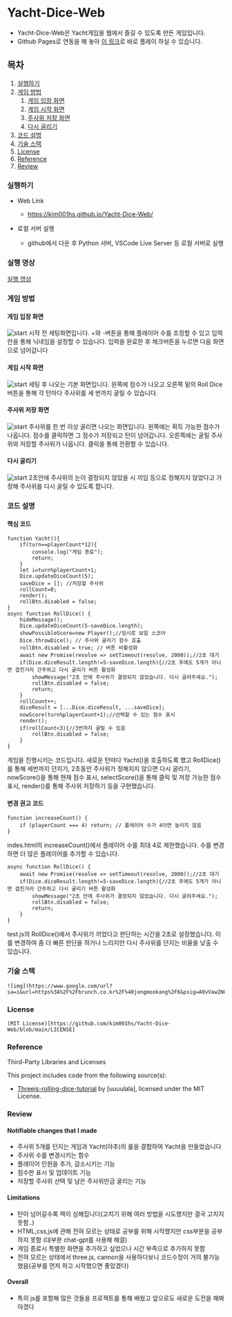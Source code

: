 # Yacht-Dice-Web
 - Yacht-Dice-Web은 Yacht게임을 웹에서 즐길 수 있도록 만든 게임입니다.
 - Github Pages로 연동을 해 놓아 [이 링크](https://kim001hs.github.io/Yacht-Dice-Web/)로 바로 플레이 하실 수 있습니다.


## 목차

1.  [실행하기](#실행하기)
2.  [게임 방법](#게임-방법)
    1.  [게임 입장 화면](#게임-입장-화면)
    2.  [게임 시작 화면](#게임-시작-화면)
    3.  [주사위 저장 화면](#주사위-저장-화면)
    4.  [다시 굴리기](#다시-굴리기)
3.  [코드 설명](#코드-설명)
4.  [기술 스택](#기술-스택)
5.  [License](#License)
6.  [Reference](#Reference)
7.  [Review](#review)

### 실행하기

-   Web Link
    -   https://kim001hs.github.io/Yacht-Dice-Web/

-   로컬 서버 실행
    -  github에서 다운 후 Python 서버, VSCode Live Server 등 로컬 서버로 실행


###  실행 영상

[실행 영상](https://youtu.be/ebhHvrGuSeA)
 

### 게임 방법

#### 게임 입장 화면

![start](image/start.png)
시작 전 세팅화면입니다. +와 -버튼을 통해 플레이어 수를 조정할 수 있고 입력란을 통해 닉네임을 설정할 수 있습니다. 
입력을 완료한 후 체크버튼을 누르면 다음 화면으로 넘어갑니다

#### 게임 시작 화면

![start](image/diceStart.png)
세팅 후 나오는 기본 화면입니다. 왼쪽에 점수가 나오고 오른쪽 밑의 Roll Dice버튼을 통해 각 턴마다 주사위를 세 번까지 굴릴 수 있습니다. 

#### 주사위 저장 화면

![start](image/saveDice.png)
주사위를 한 번 이상 굴리면 나오는 화면입니다. 왼쪽에는 획득 가능한 점수가 나옵니다. 점수를 클릭하면 그 점수가 저장되고 턴이 넘어갑니다.
오른쪽에는 굴릴 주사위와 저장할 주사위가 나옵니다. 클릭을 통해 전환할 수 있습니다.

#### 다시 굴리기

![start](image/reRoll.png)
2초안에 주사위의 눈이 결정되지 않았을 시 끼임 등으로 정해지지 않았다고 가정해 주사위를 다시 굴릴 수 있도록 합니다.


### 코드 설명

#### 핵심 코드
```
function Yacht(){
    if(turn==playerCount*12){
        console.log("게임 종료");
        return;
    }
    let i=turn%playerCount+1;
    Dice.updateDiceCount(5);
    saveDice = []; //저장할 주사위
    rollCount=0;
    render();
    rollBtn.disabled = false;
}
async function RollDice() {
    hideMessage();
    Dice.updateDiceCount(5-saveDice.length);
    showPossibleScore=new Player();//임시로 보일 스코어
    Dice.throwDice(); // 주사위 굴리기 함수 호출
    rollBtn.disabled = true; // 버튼 비활성화
    await new Promise(resolve => setTimeout(resolve, 2000));//2초 대기
    if(Dice.diceResult.length!=5-saveDice.length){//2초 후에도 5개가 아니면 겹친거라 간주하고 다시 굴리기 버튼 활성화
        showMessage("2초 안에 주사위가 결정되지 않았습니다. 다시 굴려주세요.");
        rollBtn.disabled = false;
        return;
    }
    rollCount++;
    diceResult = [...Dice.diceResult, ...saveDice];
    nowScore(turn%playerCount+1);//선택할 수 있는 점수 표시
    render();
    if(rollCount<3){//3번까지 굴릴 수 있음
        rollBtn.disabled = false;
    }
}
```
게임을 진행시키는 코드입니다. 새로운 턴마다 Yacht()을 호출하도록 했고 RollDice()를 통해 세번까지 던지기, 2초동안 주사위가 정해지지 않으면 다시 굴리기, nowScore()을 통해 현재 점수 표시, selectScore()을 통해 클릭 및 저장 가능한 점수 표시, render()를 통해 주사위 저장하기 등을 구현했습니다.

#### 변경 권고 코드
```
function increaseCount() {
    if (playerCount === 4) return; // 플레이어 수가 4이면 늘리지 않음
}
```
indes.html의 increaseCount()에서 플레이어 수를 최대 4로 제한했습니다. 수를 변경하면 더 많은 플레이어를 추가할 수 있습니다.

```
async function RollDice() {
    await new Promise(resolve => setTimeout(resolve, 2000));//2초 대기
    if(Dice.diceResult.length!=5-saveDice.length){//2초 후에도 5개가 아니면 겹친거라 간주하고 다시 굴리기 버튼 활성화
        showMessage("2초 안에 주사위가 결정되지 않았습니다. 다시 굴려주세요.");
        rollBtn.disabled = false;
        return;
    }
}
```
test.js의 RollDice()에서 주사위가 끼었다고 판단하는 시간을 2초로 설정했습니다. 이를 변경하여 좀 더 빠른 판단을 하거나 느리지만 다시 주사위를 던지는 비율을 낮출 수 있습니다.

### 기술 스택
    ![img](https://www.google.com/url?sa=i&url=https%3A%2F%2Fbrunch.co.kr%2F%40jongmookang%2F6&psig=AOvVaw2NC520GsmSIs94l_b6PfJC&ust=1733832080465000&source=images&cd=vfe&opi=89978449&ved=0CBQQjRxqFwoTCJjxyf3RmooDFQAAAAAdAAAAABAE)


### License
    (MIT License)[https://github.com/kim001hs/Yacht-Dice-Web/blob/main/LICENSE]


### Reference
Third-Party Libraries and Licenses

This project includes code from the following source(s):

- [Threejs-rolling-dice-tutorial](https://github.com/uuuulala/Threejs-rolling-dice-tutorial/tree/master) by [uuuulala], licensed under the MIT License.

### Review

#### Notifiable changes that I made
- 주사위 5개를 던지는 게임과 Yacht(야추)의 룰을 결합하여 Yacht을 만들었습니다
- 주사위 수를 변경시키는 함수
- 플레이어 인원을 추가, 감소시키는 기능
- 점수판 표시 및 업데이트 기능
- 저장할 주사위 선택 및 남은 주사위만금 굴리는 기능

#### Limitations
- 턴이 넘어갈수록 렉이 심해집니다(고치기 위해 여러 방법을 시도했지만 결국 고치지 못함..)
- HTML,css,js에 관해 전혀 모르는 상태로 공부를 위해 시작했지만 css부분을 공부 하지 못함 (대부분 chat-gpt를 사용해 해결)
- 게임 종료시 특별한 화면을 추가하고 싶었으나 시간 부족으로 추가하지 못함
- 전혀 모르는 상태에서 three.js, cannon을 사용하다보니 코드수정이 거의 불가능했음(공부를 먼저 하고 시작했으면 좋았겠다)

#### Overall
- 특히 js를 포함해 많은 것들을 프로젝트를 통해 배웠고 앞으로도 새로운 도전을 해봐야겠다
